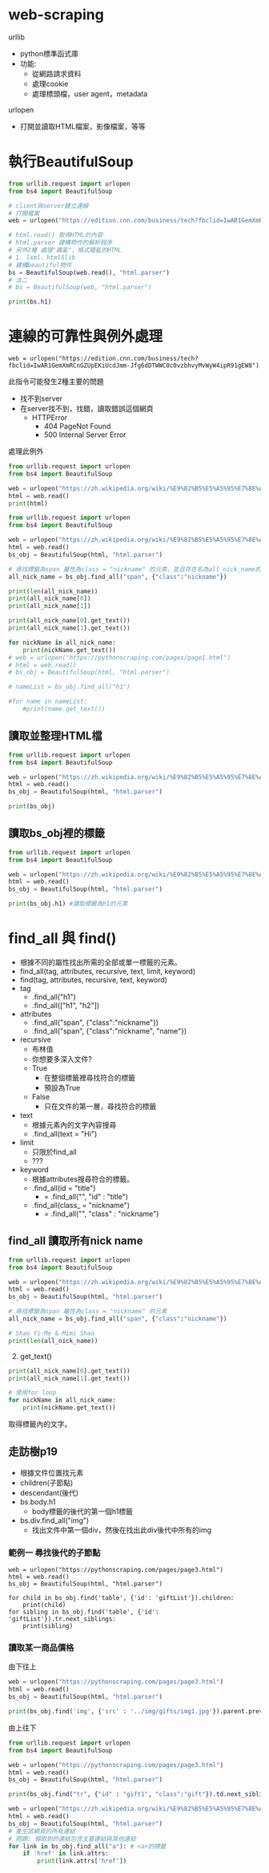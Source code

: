 # web-scraping

urllib
- python標準函式庫
- 功能:
  - 從網路請求資料
  - 處理cookie
  - 處理標頭檔，user agent，metadata 

urlopen
- 打開並讀取HTML檔案，影像檔案，等等

# 執行BeautifulSoup
```python
from urllib.request import urlopen
from bs4 import BeautifulSoup

# client與server建立連線
# 打開檔案
web = urlopen("https://edition.cnn.com/business/tech?fbclid=IwAR1GemXmRCnGZUpEKiUcdJmm-Jfg6dDTWWC0c0vzbhvyMvWyW4ipR91gEW8")

# html.read() 取得HTML的內容
# html.parser 建構物件的解析程序
# 另外2種 處理"雜亂"，格式錯亂的HTML
# 1. lxml，html5lib
# 建構beautiful物件
bs = BeautifulSoup(web.read(), "html.parser")
# 法二
# bs = BeautifulSoup(web, "html.parser")

print(bs.h1)
```


# 連線的可靠性與例外處理
```
web = urlopen("https://edition.cnn.com/business/tech?fbclid=IwAR1GemXmRCnGZUpEKiUcdJmm-Jfg6dDTWWC0c0vzbhvyMvWyW4ipR91gEW8")
```
此指令可能發生2種主要的問題
- 找不到server
- 在server找不到，找錯，讀取錯誤這個網頁
  - HTTPError 
    - 404 PageNot Found
    - 500 Internal Server Error

處理此例外





```python
from urllib.request import urlopen
from bs4 import BeautifulSoup

web = urlopen("https://zh.wikipedia.org/wiki/%E9%82%B5%E5%A5%95%E7%8E%AB")
html = web.read()
print(html) 
```







```python
from urllib.request import urlopen
from bs4 import BeautifulSoup

web = urlopen("https://zh.wikipedia.org/wiki/%E9%82%B5%E5%A5%95%E7%8E%AB")
html = web.read()
bs_obj = BeautifulSoup(html, "html.parser")

# 尋找標籤為span 屬性為class = "nickname" 的元素，並且存在名為all_nick_name的list中
all_nick_name = bs_obj.find_all("span", {"class":"nickname"})

print(len(all_nick_name))
print(all_nick_name[0])
print(all_nick_name[1])

print(all_nick_name[0].get_text())
print(all_nick_name[1].get_text())

for nickName in all_nick_name:
    print(nickName.get_text())
# web = urlopen("https://pythonscraping.com/pages/page1.html")
# html = web.read()
# bs_obj = BeautifulSoup(html, "html.parser")

# nameList = bs_obj.find_all("h1")

#for name in nameList:
    #print(name.get_text())
```










## 讀取並整理HTML檔
```python
from urllib.request import urlopen
from bs4 import BeautifulSoup

web = urlopen("https://zh.wikipedia.org/wiki/%E9%82%B5%E5%A5%95%E7%8E%AB")
html = web.read()
bs_obj = BeautifulSoup(html, "html.parser")

print(bs_obj)
```

## 讀取bs_obj裡的標籤
```python
from urllib.request import urlopen
from bs4 import BeautifulSoup

web = urlopen("https://zh.wikipedia.org/wiki/%E9%82%B5%E5%A5%95%E7%8E%AB")
html = web.read()
bs_obj = BeautifulSoup(html, "html.parser")

print(bs_obj.h1) #讀取標籤為h1的元素
```
# find_all 與 find()
- 根據不同的屬性找出所需的全部或單一標籤的元素。
- find_all(tag, attributes, recursive, text, limit, keyword)
- find(tag, attributes, recursive, text, keyword)
- tag
  - .find_all("h1")
  - .find_all(["h1", "h2"])
- attributes
  - .find_all("span", {"class":"nickname"})
  - .find_all("span", {"class":"nickname", "name"})
- recursive
  - 布林值
  - 你想要多深入文件?
  - True
    - 在整個標籤裡尋找符合的標籤 
    - 預設為True
  - False
    - 只在文件的第一層，尋找符合的標籤 
- text
  - 根據元素內的文字內容搜尋
  - .find_all(text = "Hi")
- limit
  - 只限於find_all
  - ??? 
- keyword
  - 根據attributes搜尋符合的標籤。
  - .find_all(id = "title")
    - = .find_all("", "id" : "title") 
  - .find_all(class_ = "nickname")
    - = .find_all("", "class" : "nickname") 
## find_all 讀取所有nick name
```python
from urllib.request import urlopen
from bs4 import BeautifulSoup

web = urlopen("https://zh.wikipedia.org/wiki/%E9%82%B5%E5%A5%95%E7%8E%AB")
html = web.read()
bs_obj = BeautifulSoup(html, "html.parser")

# 尋找標籤為span 屬性為class = "nickname" 的元素
all_nick_name = bs_obj.find_all("span", {"class":"nickname"})

# Shao Yi-Me & Mimi Shao
print(len(all_nick_name)) 
```

2. get_text()
```python
print(all_nick_name[0].get_text())
print(all_nick_name[1].get_text())

# 使用for loop
for nickName in all_nick_name:
    print(nickName.get_text())
```
取得標籤內的文字。


## 走訪樹p19
- 根據文件位置找元素
- children(子節點)
- descendant(後代)
- bs.body.h1
  - body標籤的後代的第一個h1標籤 
- bs.div.find_all("img")
  - 找出文件中第一個div，然後在找出此div後代中所有的img

### 範例一 尋找後代的子節點
```
web = urlopen("https://pythonscraping.com/pages/page3.html")
html = web.read()
bs_obj = BeautifulSoup(html, "html.parser")

for child in bs_obj.find('table', {'id': 'giftList'}).children:
    print(child)
for sibling in bs_obj.find('table', {'id': 'giftList'}).tr.next_siblings:
    print(sibling)
```

### 讀取某一商品價格
由下往上
```python
web = urlopen("https://pythonscraping.com/pages/page3.html")
html = web.read()
bs_obj = BeautifulSoup(html, "html.parser")

print(bs_obj.find('img', {'src' : '../img/gifts/img1.jpg'}).parent.previous_sibling.get_text())
```
由上往下
```python
from urllib.request import urlopen
from bs4 import BeautifulSoup

web = urlopen("https://pythonscraping.com/pages/page3.html")
html = web.read()
bs_obj = BeautifulSoup(html, "html.parser")

print(bs_obj.find("tr", {"id" : "gift1", "class":"gift"}).td.next_sibling.next_sibling.get_text())
```


```python
web = urlopen("https://zh.wikipedia.org/wiki/%E9%82%B5%E5%A5%95%E7%8E%AB")
html = web.read()
bs_obj = BeautifulSoup(html, "html.parser")
# 產生該網頁的所有連結
# 問題: 擷取到的連結包含主要連結與其他連結
for link in bs_obj.find_all("a"): # <a>的標籤
    if 'href' in link.attrs:
        print(link.attrs['href'])

```
